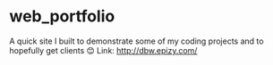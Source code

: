 # web_portfolio

A quick site I built to demonstrate some of my coding projects and to hopefully get clients 😊 Link: http://dbw.epizy.com/
